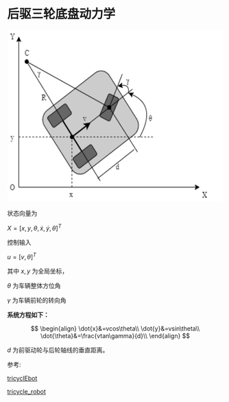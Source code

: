 # 后驱三轮底盘动力学

<img src="picture/tricycle_v2.png"  height ="400" />

状态向量为

$X=[x,y,\theta,\dot{x},\dot{y},\dot{\theta}]^T$

控制输入

$u=[v,\theta]^T$

其中 $x,y$ 为全局坐标，

$\theta$ 为车辆整体方位角

$\gamma$ 为车辆前轮的转向角


**系统方程如下：**

$$
\begin{align}
\dot{x}&=vcos\theta\\
\dot{y}&=vsin\theta\\
\dot{\theta}&=\frac{vtan\gamma}{d}\\
\end{align}
$$

$d$ 为前驱动轮与后轮轴线的垂直距离。

参考:

[tricyclEbot](https://github.com/kuralme/tricyclEbot)

[tricycle_robot](https://github.com/duynamrcv/tricycle_robot)